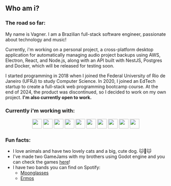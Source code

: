 ## Who am i?

### The road so far:

My name is Vagner. I am a Brazilian full-stack software engineer, passionate about technology and music!

Currently, i'm working on a personal project, a cross-platform desktop application for automatically managing audio project backups using AWS, Electron, React, and Node.js, along with an API built with NestJS, Postgres and Docker, which will be released for testing soon.

I started programming in 2018 when I joined the Federal University of Rio de Janeiro (UFRJ) to study Computer Science. In 2020, I joined an EdTech startup to create a full-stack web programming bootcamp course. At the end of 2024, the product was discontinued, so I decided to work on my own project. **I'm also currently open to work.**

### Currently i'm working with:

<div align="center">
 <img style="height: 30px;" src="https://img.shields.io/badge/TypeScript-007ACC?style=for-the-badge&logo=typescript&logoColor=white">
 <img style="height: 30px;" src="https://img.shields.io/badge/React-20232A?style=for-the-badge&logo=react&logoColor=61DAFB">
 <img style="height: 30px;" src="https://img.shields.io/badge/Node%20js-339933?style=for-the-badge&logo=nodedotjs&logoColor=white">
 <img style="height: 30px;" src="https://img.shields.io/badge/Docker-1D63ED?style=for-the-badge&logo=docker&logoColor=white">
 <img style="height: 30px;" src="https://img.shields.io/badge/HTML5-E34F26?style=for-the-badge&logo=html5&logoColor=white">
 <img style="height: 30px;" src="https://img.shields.io/badge/CSS3-1572B6?style=for-the-badge&logo=css3&logoColor=white">
 <img style="height: 30px;" src="https://img.shields.io/badge/PostgreSQL-316192?style=for-the-badge&logo=postgresql&logoColor=white">
 <img style="height: 30px;" src="https://img.shields.io/badge/nestjs-E0234E?style=for-the-badge&logo=nestjs&logoColor=white">
 <img style="height: 30px;" src="https://img.shields.io/badge/Jest-C21325?style=for-the-badge&logo=jest&logoColor=white">
 <img style="height: 30px;" src="https://img.shields.io/badge/AWS-FF9900?style=for-the-badge&logo=amazon&logoColor=white">
</div>

### Fun facts:

- I love animals and have two lovely cats and a big, cute dog. 🐱🐶🐱
- I've made two GameJams with my brothers using Godot engine and you can check the games [here](https://vagnerpavani.itch.io/pilot-episode)!
- I have two bands you can find on Spotify:
  - [Moonglasses](https://open.spotify.com/track/3JsDGnBUCI2gHlxrPS7hv9?si=f4bf82d197214617)
  - [Ermos](https://open.spotify.com/track/7yQolNT5D4YHRimCFW3RzD?si=76a0c0f6512445d4)
